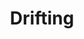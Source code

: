 ---
title: Drifting
crosslinks:
- 240sx
- InitialDvideos
- KoreanAdvice
- S2000
- Nissan
- dontdeadopeninside
- streeto
- projectcar
---